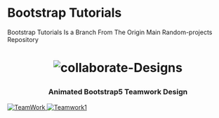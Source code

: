 # Bootstrap Tutorials
Bootstrap Tutorials Is a Branch From The Origin Main Random-projects Repository 




<h1 align="center">

![collaborate-Designs](https://img.shields.io/badge/collaborate-Designs-%23e16e?style=for-the-badge)

</h1>

<h3 align="center">Animated Bootstrap5 Teamwork Design</h3>

<a href="https://github.com/Omsamiir/Random-Projects/tree/Bootstrap/01-SBootstrap">

![TeamWork](https://github.com/Omsamiir/Random-Projects/blob/Bootstrap/01-SBootstrap/Banners/Bootstrap.gif)
![Teamwork1](https://github.com/Omsamiir/Random-Projects/blob/Bootstrap/01-SBootstrap/Banners/bootstrap%20(2).gif)

</a>
